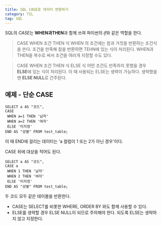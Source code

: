 ```yaml
---
title: SQL CASE로 데이터 변환하기
category: TIL
tag: SQL
---
```

SQL의 *CASE*는 **WHEN과THEN**과 함께 쓰여 파이썬의 *if*와 같은 역할을 한다. 

> CASE WHEN 조건 THEN 식
WHEN 의 조건에는 참과 거짓을 반환하는 조건식을 쓴다. 조건을 만족해 참을 반환하면 TEHN에 있는 식이 처리된다. WHEN과 THEN을 복수로 써서 조건을 여러개 지정할 수도 있다.<br>

> CASE WHEN 조건 THEN 식
> ELSE 식
어떤 조건도 만족하지 못했을 경우 **ELSE**에 있는 식이 처리된다. 이 때 사용되는 ELSE는 생략이 가능하다. 생략했을 땐 **ELSE NULL**로 간주된다. 

## 예제 - 단순 CASE

```
SELECT a AS "코드",
CASE
 WHEN a=1 THEN '남자'
 WHEN a=2 THEN '여자'
 ELSE '미지정'
END AS "성별" FROM test_table;
```
이 때 END에 걸리는 데이터는 'a 컬럼이 1 또는 2가 아닌 경우'이다. <br>

CASE 뒤에 대상을 적어도 된다.
```
SELECT a AS "코드",
CASE a
 WHEN 1 THEN '남자'
 WHEN 2 THEN '여자'
 ELSE '미지정'
END AS "성별" FROM test_table;
```
두 코드 모두 같은 테이블을 반환한다.

- CASE는 SELECT를 비롯한 WHERE, ORDER BY 와도 함께 사용할 수 있다. 
- ELSE를 생략할 경우 ELSE NULL이 되므로 주의해야 한다. 되도록 ELSE는 생략하지 않고 지정한다.